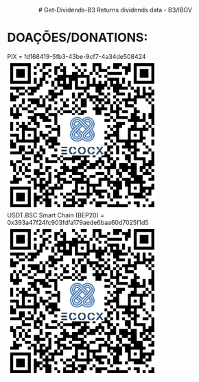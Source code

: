 <p align="center">
# Get-Dividends-B3
Returns dividends data - B3/IBOV


# DOAÇÕES/DONATIONS:

  PIX = fd168419-5fb3-43be-9cf7-4a34de508424<br>
  <img src="./pix.png" width="350" title="hover text"><br>
  USDT.BSC Smart Chain (BEP20) = 0x393a47f24fc903fdfa179aede6baa60d7025f1d5<br>
  <img src="./pix.png" width="350" title="hover text"><br>
</p>





